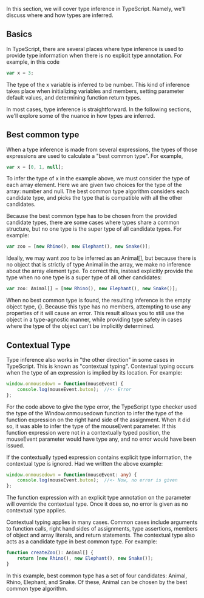 In this section, we will cover type inference in TypeScript. Namely, we'll discuss where and how types are inferred.

## Basics

In TypeScript, there are several places where type inference is used to provide type information when there is no explicit type annotation. For example, in this code

```typescript
var x = 3;
```

The type of the x variable is inferred to be number. This kind of inference takes place when initializing variables and members, setting parameter default values, and determining function return types.

In most cases, type inference is straightforward. In the following sections, we'll explore some of the nuance in how types are inferred.

## Best common type

When a type inference is made from several expressions, the types of those expressions are used to calculate a "best common type". For example,

```typescript
var x = [0, 1, null];
```

To infer the type of x in the example above, we must consider the type of each array element. Here we are given two choices for the type of the array: number and null. The best common type algorithm considers each candidate type, and picks the type that is compatible with all the other candidates.

Because the best common type has to be chosen from the provided candidate types, there are some cases where types share a common structure, but no one type is the super type of all candidate types. For example:

```typescript
var zoo = [new Rhino(), new Elephant(), new Snake()];
```

Ideally, we may want zoo to be inferred as an Animal[], but because there is no object that is strictly of type Animal in the array, we make no inference about the array element type. To correct this, instead explicitly provide the type when no one type is a super type of all other candidates:

```typescript
var zoo: Animal[] = [new Rhino(), new Elephant(), new Snake()];
```

When no best common type is found, the resulting inference is the empty object type, {}. Because this type has no members, attempting to use any properties of it will cause an error. This result allows you to still use the object in a type-agnostic manner, while providing type safety in cases where the type of the object can't be implicitly determined.

## Contextual Type

Type inference also works in "the other direction" in some cases in TypeScript. This is known as "contextual typing". Contextual typing occurs when the type of an expression is implied by its location. For example:

```typescript
window.onmousedown = function(mouseEvent) {
    console.log(mouseEvent.buton);  //<- Error
};
```

For the code above to give the type error, the TypeScript type checker used the type of the Window.onmousedown function to infer the type of the function expression on the right hand side of the assignment. When it did so, it was able to infer the type of the mouseEvent parameter. If this function expression were not in a contextually typed position, the mouseEvent parameter would have type any, and no error would have been issued.

If the contextually typed expression contains explicit type information, the contextual type is ignored. Had we written the above example:

```typescript
window.onmousedown = function(mouseEvent: any) {
    console.log(mouseEvent.buton);  //<- Now, no error is given
};
```

The function expression with an explicit type annotation on the parameter will override the contextual type. Once it does so, no error is given as no contextual type applies.

Contextual typing applies in many cases. Common cases include arguments to function calls, right hand sides of assignments, type assertions, members of object and array literals, and return statements. The contextual type also acts as a candidate type in best common type. For example:

```typescript
function createZoo(): Animal[] {
    return [new Rhino(), new Elephant(), new Snake()];
}
```

In this example, best common type has a set of four candidates: Animal, Rhino, Elephant, and Snake. Of these, Animal can be chosen by the best common type algorithm.